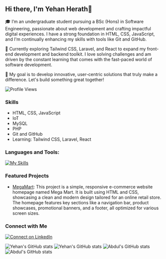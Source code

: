## Hi there, I'm Yehan Herath👋

🎓 I’m an undergraduate student pursuing a BSc (Hons) in Software Engineering, passionate about web development and crafting impactful digital experiences. I have a strong foundation in HTML, CSS, JavaScript, and I'm continually enhancing my skills with tools like Git and GitHub.

🌱 Currently exploring Tailwind CSS, Laravel, and React to expand my front-end development and backend toolkit. I love solving challenges and am driven by the constant learning that comes with the fast-paced world of software development.

🚀 My goal is to develop innovative, user-centric solutions that truly make a difference. Let's build something great together!

![Profile Views](https://komarev.com/ghpvc/?username=your-github-yehanherath28&color=blue)

### Skills
- HTML, CSS, JavaScript
- IoT
- MySQL
- PHP
- Git and GitHub
- Learning: Tailwind CSS, Laravel, React

### Languages and Tools:

[![My Skills](https://skillicons.dev/icons?i=js,html,css,bootstrap,git,github,mysql,php,tailwind,arduino,vscode)](https://skillicons.dev)

### Featured Projects
- [MegaMart](https://github.com/yehanherath/Megamart): This project is a simple, responsive e-commerce website homepage named Mega Mart. It is built using HTML and CSS, showcasing a clean and modern design tailored for an online retail store. The homepage features key sections like a navigation bar, product showcases, promotional banners, and a footer, all optimized for various screen sizes.

### Connect with Me
[![Connect on LinkedIn](https://skillicons.dev/icons?i=linkedin)](https://www.linkedin.com/in/yehan-herath-833215267/)



![Yehan's GitHub stats]([https://github.com/users/yehanhearth/achievements/quickdraw](https://github-profile-summary-cards.vercel.app/api/cards/profile-details?username=yehanherath&theme=github_dark))
![Yehan's GitHub stats](http://github-profile-summary-cards.vercel.app/api/cards/most-commit-language?username=yehanhearth&theme=github_dark&exclude=html,css,tailwind)
![Abdul's GitHub stats](http://github-profile-summary-cards.vercel.app/api/cards/stats?username=yehanherath&theme=github_dark)
![Abdul's GitHub stats](http://github-profile-summary-cards.vercel.app/api/cards/productive-time?username=yehanherath&theme=github_dark&utcOffset=+05.30)


